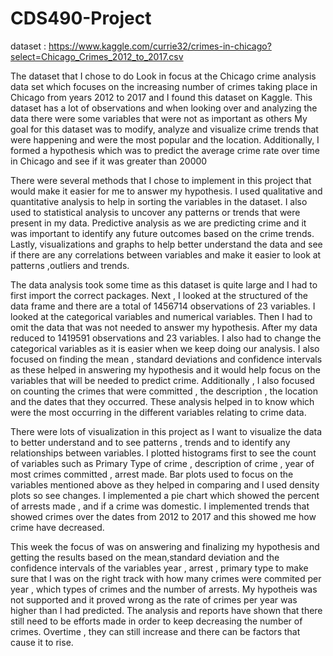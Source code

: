 # CDS490-Project

dataset :  https://www.kaggle.com/currie32/crimes-in-chicago?select=Chicago_Crimes_2012_to_2017.csv

The dataset that I chose to do Look in focus at the Chicago crime analysis data set which focuses on the increasing number of crimes taking place in Chicago from years 2012 to 2017 and I found this dataset on Kaggle. This dataset has a lot of observations and when looking over and analyzing the data there were some variables that were not as important as others
My goal for this dataset was to modify, analyze and visualize crime trends that were happening and were the most popular and the location. Additionally, I formed a hypothesis which was to predict the average crime rate over time in Chicago and see if it was greater than 20000

There were several methods that I chose to implement in this project that would make it easier for me to answer my hypothesis. I used qualitative and quantitative analysis to help in sorting the variables in the dataset. I also used to statistical analysis to uncover any patterns or trends that were present in my data. Predictive analysis as we are predicting crime and it was important to identify any future outcomes based on the crime trends. Lastly, visualizations and graphs to help better understand the data and see if there are any correlations between variables and make it easier to look at patterns ,outliers and trends. 

The data analysis took some time as this dataset is quite large and I had to first import the correct packages. Next , I looked at the structured of the data frame and there are a total of 1456714 observations of 23 variables. I looked at the categorical variables and numerical variables. 
Then I had to omit the data that was not needed to answer my hypothesis. After my data reduced to  1419591 observations and 23 variables. I also had to change the categorical variables as it is easier when we keep doing our analysis.
I also focused on finding the mean , standard deviations and confidence intervals as these helped in answering my hypothesis and it would help focus on the variables that will be needed to predict crime. Additionally , I also focused on counting the crimes that were committed  , the description , the location and the dates that they occurred. These analysis helped in to know which were the most occurring in the different variables relating to crime data.


There were lots of visualization in this project as I want to visualize the data to better understand and to see patterns , trends and to identify any relationships between variables. 
I plotted histograms first to see the count of variables such as Primary Type of crime , description of crime , year of most crimes committed , arrest made. Bar plots used to focus on the variables mentioned above as they helped in comparing and I used density plots so see changes.
I implemented a pie chart which showed the percent of arrests made , and if a crime was domestic. 
I implemented trends that showed crimes over the dates from 2012 to 2017 and this showed me how crime have decreased.

This week the focus of was on answering and finalizing my hypothesis and getting the results based on the mean,standard deviation and the confidence intervals of the variables year , arrest , primary type to make sure that I was on the right track with how many crimes were commited per year , which types of crimes and the number of arrests.
My hypotheis was not supported and it proved wrong as the rate of crimes per year was higher than I had predicted. 
The analysis and reports have shown that there still need to be efforts made in order to keep decreasing the number of crimes. Overtime , they can still increase and there can be factors that cause it to rise.
